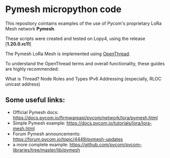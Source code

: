 # Pymesh micropython code

This repository cointains examples of the use of Pycom's proprietary LoRa Mesh network **Pymesh**.

These scripts were created and tested on Lopy4, using the release [**1.20.0.rc11**]


The Pymesh LoRa Mesh is implemented using [OpenThread](https://openthread.io/guides/thread-primer).

To understand the OpenThread terms and overall functionality, these guides are highly recommended:

What is Thread?
Node Roles and Types
IPv6 Addressing (especially, RLOC unicast address)

## Some useful links:
* Official Pymesh docs: https://docs.pycom.io/firmwareapi/pycom/network/lora/pymesh.html
* Simple Pymesh example: https://docs.pycom.io/tutorials/lora/lora-mesh.html
* Forum Pymesh announcements: https://forum.pycom.io/topic/4449/pymesh-updates
* a more complete example: https://github.com/pycom/pycom-libraries/tree/master/lib/pymesh

